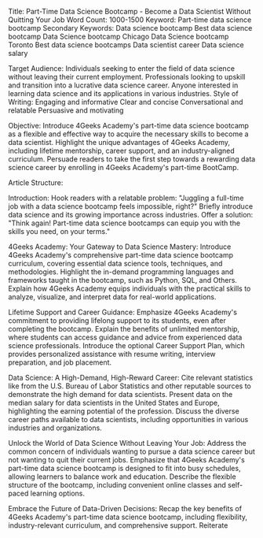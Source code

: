 Title: Part-Time Data Science Bootcamp - Become a Data Scientist Without Quitting Your Job
Word Count: 1000-1500
Keyword: Part-time data science bootcamp
Secondary Keywords:
  Data science bootcamp
  Best data science bootcamp 
  Data Science bootcamp Chicago
  Data Science bootcamp Toronto
  Best data science bootcamps
  Data scientist career
  Data science salary

Target Audience:
Individuals seeking to enter the field of data science without leaving their current employment.
Professionals looking to upskill and transition into a lucrative data science career.
Anyone interested in learning data science and its applications in various industries.
Style of Writing:
Engaging and informative
Clear and concise
Conversational and relatable
Persuasive and motivating

Objective:
Introduce 4Geeks Academy's part-time data science bootcamp as a flexible and effective way to acquire the necessary skills to become a data scientist.
Highlight the unique advantages of 4Geeks Academy, including lifetime mentorship, career support, and an industry-aligned curriculum.
Persuade readers to take the first step towards a rewarding data science career by enrolling in 4Geeks Academy's part-time BootCamp.

Article Structure:

Introduction:
Hook readers with a relatable problem: "Juggling a full-time job with a data science bootcamp feels impossible, right?"
Briefly introduce data science and its growing importance across industries.
Offer a solution: "Think again! Part-time data science bootcamps can equip you with the skills you need, on your terms."

4Geeks Academy: Your Gateway to Data Science Mastery:
Introduce 4Geeks Academy's comprehensive part-time data science bootcamp curriculum, covering essential data science tools, techniques, and methodologies.
Highlight the in-demand programming languages and frameworks taught in the bootcamp, such as Python, SQL, and Others.
Explain how 4Geeks Academy equips individuals with the practical skills to analyze, visualize, and interpret data for real-world applications.

Lifetime Support and Career Guidance:
Emphasize 4Geeks Academy's commitment to providing lifelong support to its students, even after completing the bootcamp.
Explain the benefits of unlimited mentorship, where students can access guidance and advice from experienced data science professionals.
Introduce the optional Career Support Plan, which provides personalized assistance with resume writing, interview preparation, and job placement.

Data Science: A High-Demand, High-Reward Career:
Cite relevant statistics like from the U.S. Bureau of Labor Statistics and other reputable sources to demonstrate the high demand for data scientists.
Present data on the median salary for data scientists in the United States and Europe, highlighting the earning potential of the profession.
Discuss the diverse career paths available to data scientists, including opportunities in various industries and organizations.

Unlock the World of Data Science Without Leaving Your Job:
Address the common concern of individuals wanting to pursue a data science career but not wanting to quit their current jobs.
Emphasize that 4Geeks Academy's part-time data science bootcamp is designed to fit into busy schedules, allowing learners to balance work and education.
Describe the flexible structure of the bootcamp, including convenient online classes and self-paced learning options.

Embrace the Future of Data-Driven Decisions:
Recap the key benefits of 4Geeks Academy's part-time data science bootcamp, including flexibility, industry-relevant curriculum, and comprehensive support.
Reiterate

